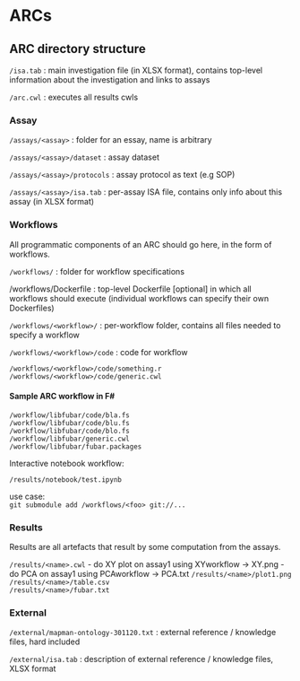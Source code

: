 # ARCs

## ARC directory structure

`/isa.tab`
: main investigation file (in XLSX format), contains top-level information about the investigation and links to assays

`/arc.cwl`
: executes all results cwls


### Assay

`/assays/<assay>`
: folder for an essay, name is arbitrary

`/assays/<assay>/dataset`
: assay dataset

`/assays/<assay>/protocols`
: assay protocol as text (e.g SOP)

`/assays/<assay>/isa.tab`
: per-assay ISA file, contains only info about this assay (in XLSX format)


### Workflows

All programmatic components of an ARC should go here, in the form of workflows.

`/workflows/`
: folder for workflow specifications

/workflows/Dockerfile
: top-level Dockerfile [optional] in which all workflows should execute (individual workflows can specify their own Dockerfiles)

`/workflows/<workflow>/`
: per-workflow folder, contains all files needed to specify a workflow

`/workflows/<workflow>/code`
: code for workflow

`/workflows/<workflow>/code/something.r`  
`/workflows/<workflow>/code/generic.cwl`


#### Sample ARC workflow in F#

`/workflow/libfubar/code/bla.fs`  
`/workflow/libfubar/code/blu.fs`  
`/workflow/libfubar/code/blo.fs`  
`/workflow/libfubar/generic.cwl`  
`/workflow/libfubar/fubar.packages`

Interactive notebook workflow:

`/results/notebook/test.ipynb`

use case:  
```git submodule add /workflows/<foo> git://...```


### Results

Results are all artefacts that result by some computation from the assays.

`/results/<name>.cwl`
    - do XY plot on assay1 using XYworkflow -> XY.png
    - do PCA on assay1 using PCAworkflow -> PCA.txt
`/results/<name>/plot1.png`  
`/results/<name>/table.csv`  
`/results/<name>/fubar.txt`


### External

`/external/mapman-ontology-301120.txt`
: external reference / knowledge files, hard included

`/external/isa.tab`
: description of external reference / knowledge files, XLSX format
